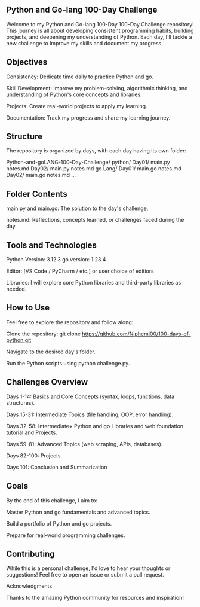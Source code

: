 ## Python and Go-lang 100-Day Challenge

Welcome to my Python and Go-lang 100-Day 100-Day Challenge repository! This journey is all about developing consistent programming habits, building projects, and deepening my understanding of Python. Each day, I'll tackle a new challenge to improve my skills and document my progress.

## Objectives

Consistency: Dedicate time daily to practice Python and go.

Skill Development: Improve my problem-solving, algorithmic thinking, and understanding of Python's core concepts and libraries.

Projects: Create real-world projects to apply my learning.

Documentation: Track my progress and share my learning journey.

## Structure

The repository is organized by days, with each day having its own folder:

Python-and-goLANG-100-Day-Challenge/
  python/
    Day01/
      main.py
      notes.md
    Day02/
      main.py
      notes.md
  go Lang/
    Day01/
      main.go
      notes.md
    Day02/
      main.go
      notes.md
  ...

## Folder Contents

main.py and main.go: The solution to the day's challenge.

notes.md: Reflections, concepts learned, or challenges faced during the day.

## Tools and Technologies

Python Version: 3.12.3
go version: 1.23.4

Editor: [VS Code / PyCharm / etc.] or user choice of editiors

Libraries: I will explore core Python libraries and third-party libraries as needed.

## How to Use

Feel free to explore the repository and follow along:

Clone the repository: git clone https://github.com/Niphemi00/100-days-of-python.git

Navigate to the desired day's folder.

Run the Python scripts using python challenge.py.

## Challenges Overview

Days 1-14: Basics and Core Concepts (syntax, loops, functions, data structures).

Days 15-31: Intermediate Topics (file handling, OOP, error handling).

Days 32-58: Intermediate+ Python and go Libraries and web foundation tutorial and Projects.

Days 59-81: Advanced Topics (web scraping, APIs, databases).

Days 82-100: Projects

Days 101: Conclusion and Summarization

## Goals

By the end of this challenge, I aim to:

Master Python and go fundamentals and advanced topics.

Build a portfolio of Python and go projects.

Prepare for real-world programming challenges.

## Contributing

While this is a personal challenge, I'd love to hear your thoughts or suggestions! Feel free to open an issue or submit a pull request.

Acknowledgments

Thanks to the amazing Python community for resources and inspiration!

